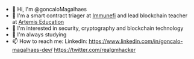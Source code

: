 - 👋 Hi, I'm @goncaloMagalhaes
- 🔨 I'm a smart contract triager at [Immunefi](https://immunefi.com/) and lead blockchain teacher at [Artemis Education](https://www.artemis.education/)
- 👀 I'm interested in security, cryptography and blockchain technology
- 🌱 I'm always studying
- 📫 How to reach me: LinkedIn: https://www.linkedin.com/in/goncalo-magalhaes-dev/ https://twitter.com/realgmhacker

<!---
goncaloMagalhaes/goncaloMagalhaes is a ✨ special ✨ repository because its `README.md` (this file) appears on your GitHub profile.
You can click the Preview link to take a look at your changes.
--->
